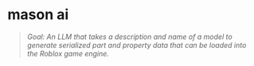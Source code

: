 # mason ai
> *Goal: An LLM that takes a description and name of a model to generate serialized part and property data that can be loaded into the Roblox game engine.*

